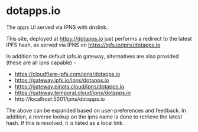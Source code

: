 # dotapps.io

The apps UI served via IPNS with dnslink. 

This site, deployed at https://dotapps.io just performs a redirect to the latest IPFS hash, as served via IPNS on https://ipfs.io/ipns/dotapps.io

In addition to the default ipfs.io gateway, alternatives are also provided (these are all ipns capable) -

- https://cloudflare-ipfs.com/ipns/dotapps.io
- https://gateway.ipfs.io/ipns/dotapps.io
- https://gateway.pinata.cloud/ipns/dotapps.io
- https://gateway.temporal.cloud/ipns/dotapps.io
- http://localhost:5001/ipns/dotapps.io

The above can be expanded based on user-preferences and feedback. In addition, a reverse lookup on the ipns name is done to retrieve the latest hash. If this is resolved, it is listed as a local link.
